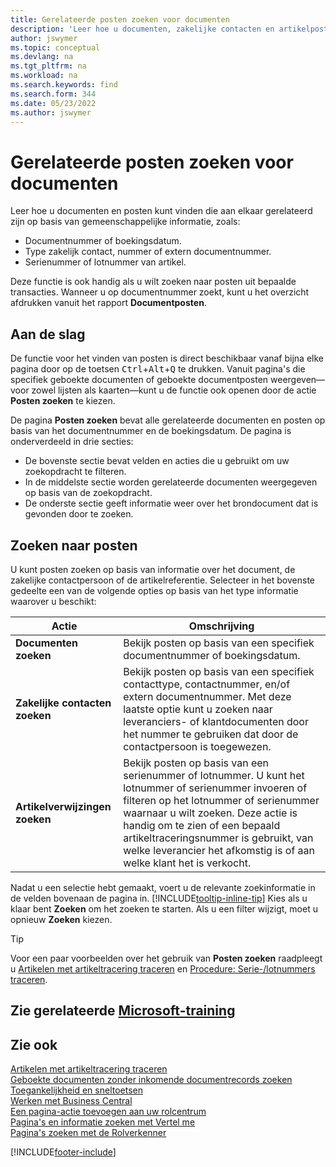 ```yaml
---
title: Gerelateerde posten zoeken voor documenten
description: 'Leer hoe u documenten, zakelijke contacten en artikelposten kunt vinden die aan elkaar gerelateerd zijn.'
author: jswymer
ms.topic: conceptual
ms.devlang: na
ms.tgt_pltfrm: na
ms.workload: na
ms.search.keywords: find
ms.search.form: 344
ms.date: 05/23/2022
ms.author: jswymer
---
```

# <a name="finding-related-entries-for-documents" />Gerelateerde posten zoeken voor documenten

Leer hoe u documenten en posten kunt vinden die aan elkaar gerelateerd zijn op basis van gemeenschappelijke informatie, zoals:

- Documentnummer of boekingsdatum.
- Type zakelijk contact, nummer of extern documentnummer.
- Serienummer of lotnummer van artikel.

Deze functie is ook handig als u wilt zoeken naar posten uit bepaalde transacties. Wanneer u op documentnummer zoekt, kunt u het overzicht afdrukken vanuit het rapport **Documentposten**.

## <a name="get-started" />Aan de slag

De functie voor het vinden van posten is direct beschikbaar vanaf bijna elke pagina door op de toetsen <kbd>Ctrl</kbd>+<kbd>Alt</kbd>+<kbd>Q</kbd> te drukken. Vanuit pagina's die specifiek geboekte documenten of geboekte documentposten weergeven&mdash;voor zowel lijsten als kaarten&mdash;kunt u de functie ook openen door de actie **Posten zoeken** te kiezen.

De pagina **Posten zoeken** bevat alle gerelateerde documenten en posten op basis van het documentnummer en de boekingsdatum. De pagina is onderverdeeld in drie secties:

- De bovenste sectie bevat velden en acties die u gebruikt om uw zoekopdracht te filteren.
- In de middelste sectie worden gerelateerde documenten weergegeven op basis van de zoekopdracht.
- De onderste sectie geeft informatie weer over het brondocument dat is gevonden door te zoeken.

## <a name="search-for-entries" />Zoeken naar posten

U kunt posten zoeken op basis van informatie over het document, de zakelijke contactpersoon of de artikelreferentie. Selecteer in het bovenste gedeelte een van de volgende opties op basis van het type informatie waarover u beschikt:

|Actie|Omschrijving|
|------|-----------|
| **Documenten zoeken** | Bekijk posten op basis van een specifiek documentnummer of boekingsdatum. |
| **Zakelijke contacten zoeken** | Bekijk posten op basis van een specifiek contacttype, contactnummer, en/of extern documentnummer. Met deze laatste optie kunt u zoeken naar leveranciers- of klantdocumenten door het nummer te gebruiken dat door de contactpersoon is toegewezen. |
| **Artikelverwijzingen zoeken** | Bekijk posten op basis van een serienummer of lotnummer. U kunt het lotnummer of serienummer invoeren of filteren op het lotnummer of serienummer waarnaar u wilt zoeken. Deze actie is handig om te zien of een bepaald artikeltraceringsnummer is gebruikt, van welke leverancier het afkomstig is of aan welke klant het is verkocht. |

Nadat u een selectie hebt gemaakt, voert u de relevante zoekinformatie in de velden bovenaan de pagina in. [!INCLUDE[tooltip-inline-tip](includes/tooltip-inline-tip_md.md)] Kies als u klaar bent **Zoeken** om het zoeken te starten. Als u een filter wijzigt, moet u opnieuw **Zoeken** kiezen.

> [!TIP]
> Voor een paar voorbeelden over het gebruik van **Posten zoeken** raadpleegt u [Artikelen met artikeltracering traceren](inventory-how-to-trace-item-tracked-items.md) en [Procedure: Serie-/lotnummers traceren](walkthrough-tracing-serial-lot-numbers.md).

## <a name="see-related-microsoft-trainingtrainingmodulesuser-interface-dynamics--business-centralindex" />Zie gerelateerde [Microsoft-training](/training/modules/user-interface-dynamics-365-business-central/index)

## <a name="see-also" />Zie ook

[Artikelen met artikeltracering traceren](inventory-how-to-trace-item-tracked-items.md)  
[Geboekte documenten zonder inkomende documentrecords zoeken](across-how-find-posted-documents-without-income-document-records.md)  
[Toegankelijkheid en sneltoetsen](ui-accessibility.md)  
[Werken met Business Central](ui-work-product.md)  
[Een pagina-actie toevoegen aan uw rolcentrum](ui-bookmarks.md)  
[Pagina's en informatie zoeken met Vertel me](ui-search.md)  
[Pagina's zoeken met de Rolverkenner](ui-role-explorer.md)  

[!INCLUDE[footer-include](includes/footer-banner.md)]
